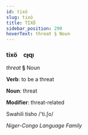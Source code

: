 ```yaml
---
id: tixö
slug: tixö
title: TİXÖ
sidebar_position: 290
hoverText: threat § Noun
---
```


### tixö&emsp;<span kind="abugida">cɟɋı</span>

*threat* **§** Noun

**Verb**: to be a threat

**Noun**: threat

**Modifier**: threat-related

Swahili tisho /'ti.ʃo/

*Niger-Congo Language Family*